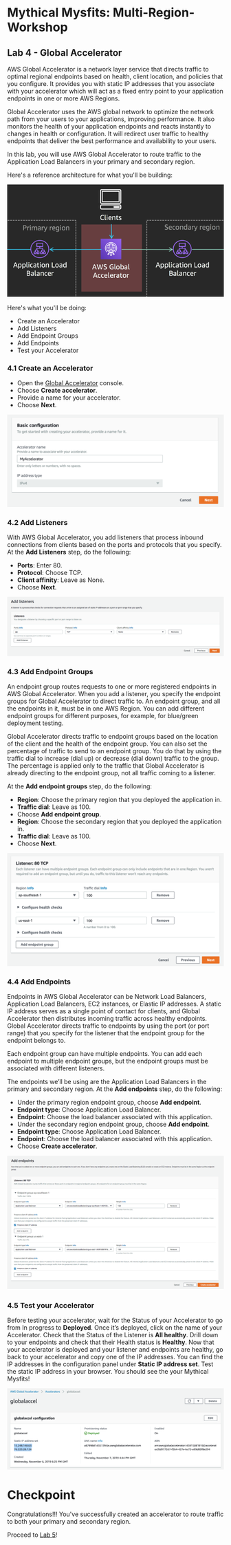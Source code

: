 # Mythical Mysfits: Multi-Region-Workshop

## Lab 4 - Global Accelerator

AWS Global Accelerator is a network layer service that directs traffic to optimal regional endpoints based on health, client location, and policies that you configure. It provides you with static IP addresses that you associate with your accelerator which will act as a fixed entry point to your application endpoints in one or more AWS Regions.

Global Accelerator uses the AWS global network to optimize the network path from your users to your applications, improving performance. It also monitors the health of your application endpoints and reacts instantly to changes in health or configuration. It will redirect user traffic to healthy endpoints that deliver the best performance and availability to your users.

In this lab, you will use AWS Global Accelerator to route traffic to the Application Load Balancers in your primary and secondary region.

Here's a reference architecture for what you'll be building:

![image](images/04-global-accelerator-architecture.png)


Here's what you'll be doing:
* Create an Accelerator
* Add Listeners
* Add Endpoint Groups
* Add Endpoints
* Test your Accelerator

### 4.1 Create an Accelerator

* Open the [Global Accelerator](https://us-west-2.console.aws.amazon.com/ec2/v2/home?region=us-west-2#GlobalAcceleratorDashboard:) console. 
* Choose **Create accelerator**. 
* Provide a name for your accelerator. 
* Choose **Next**.

![image](images/04-global-accelerator-name.png)

### 4.2 Add Listeners

With AWS Global Accelerator, you add listeners that process inbound connections from clients based on the ports and protocols that you specify. At the **Add Listeners** step, do the following:

* **Ports**: Enter 80.
* **Protocol**: Choose TCP.
* **Client affinity**: Leave as None.
* Choose **Next**.

![image](images/04-global-accelerator-listeners.png)

### 4.3 Add Endpoint Groups

An endpoint group routes requests to one or more registered endpoints in AWS Global Accelerator. When you add a listener, you specify the endpoint groups for Global Accelerator to direct traffic to. An endpoint group, and all the endpoints in it, must be in one AWS Region. You can add different endpoint groups for different purposes, for example, for blue/green deployment testing.

Global Accelerator directs traffic to endpoint groups based on the location of the client and the health of the endpoint group. You can also set the percentage of traffic to send to an endpoint group. You do that by using the traffic dial to increase (dial up) or decrease (dial down) traffic to the group. The percentage is applied only to the traffic that Global Accelerator is already directing to the endpoint group, not all traffic coming to a listener.

At the **Add endpoint groups** step, do the following:


* **Region**: Choose the primary region that you deployed the application in.
* **Traffic dial**: Leave as 100.
* Choose **Add endpoint group**.
* **Region**: Choose the secondary region that you deployed the application in.
* **Traffic dial**: Leave as 100.
* Choose **Next**.

![image](images/04-global-accelerator-endpoint-group.png)

### 4.4 Add Endpoints

Endpoints in AWS Global Accelerator can be Network Load Balancers, Application Load Balancers, EC2 instances, or Elastic IP addresses. A static IP address serves as a single point of contact for clients, and Global Accelerator then distributes incoming traffic across healthy endpoints. Global Accelerator directs traffic to endpoints by using the port (or port range) that you specify for the listener that the endpoint group for the endpoint belongs to.

Each endpoint group can have multiple endpoints. You can add each endpoint to multiple endpoint groups, but the endpoint groups must be associated with different listeners.

The endpoints we’ll be using are the Application Load Balancers in the primary and secondary region. At the **Add endpoints** step, do the following:

* Under the primary region endpoint group, choose **Add endpoint**.
* **Endpoint type**: Choose Application Load Balancer.
* **Endpoint**: Choose the load balancer associated with this application.
* Under the secondary region endpoint group, choose **Add endpoint**.
* **Endpoint type**: Choose Application Load Balancer.
* **Endpoint**: Choose the load balancer associated with this application.
* Choose **Create accelerator**.

![image](images/04-global-accelerator-endpoints.png)

### 4.5 Test your Accelerator

Before testing your accelerator, wait for the Status of your Accelerator to go from In progress to **Deployed**. Once it’s deployed, click on the name of your Accelerator. Check that the Status of the Listener is **All healthy**. Drill down to your endpoints and check that their Health status is **Healthy**. Now that your accelerator is deployed and your listener and endpoints are healthy, go back to your accelerator and copy one of the IP addresses. You can find the IP addresses in the configuration panel under **Static IP address set**. Test the static IP address in your browser. You should see the your Mythical Mysfits!

![image](images/04-global-accelerator-static-ip.png)

# Checkpoint 

Congratulations!!! You've successfully created an accelerator to route traffic to both your primary and secondary region.

Proceed to [Lab 5](../lab-5-loadtest)!
